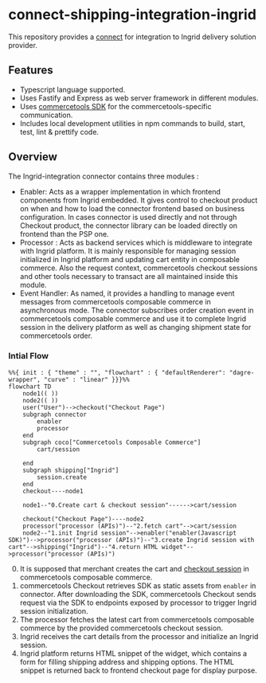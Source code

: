 # connect-shipping-integration-ingrid
This repository provides a [connect](https://docs.commercetools.com/connect) for integration to Ingrid delivery solution provider.

## Features
- Typescript language supported.
- Uses Fastify and Express as web server framework in different modules.
- Uses [commercetools SDK](https://docs.commercetools.com/sdk/js-sdk-getting-started) for the commercetools-specific communication.
- Includes local development utilities in npm commands to build, start, test, lint & prettify code.

## Overview
The Ingrid-integration connector contains three modules :  
- Enabler: Acts as a wrapper implementation in which frontend components from Ingrid embedded. It gives control to checkout product on when and how to load the connector frontend based on business configuration. In cases connector is used directly and not through Checkout product, the connector library can be loaded directly on frontend than the PSP one.
- Processor : Acts as backend services which is middleware to integrate with Ingrid platform. It is mainly responsible for managing session initialized in Ingrid platform and updating cart entity in composable commerce.  Also the request context, commercetools checkout sessions and other tools necessary to transact are all maintained inside this module.
- Event Handler: As named, it provides a handling to manage event messages from commercetools composable commerce in asynchronous mode. The connector subscribes order creation event in commercetools composable commerce and use it to complete Ingrid session in the delivery platform as well as changing shipment state for commercetools order.

### Intial Flow
```mermaid
%%{ init : { "theme" : "", "flowchart" : { "defaultRenderer": "dagre-wrapper", "curve" : "linear" }}}%%
flowchart TD
    node1(( ))
    node2(( ))
    user("User")-->checkout("Checkout Page")
    subgraph connector
        enabler
        processor
    end
    subgraph coco["Commercetools Composable Commerce"]
        cart/session
        
    end
    subgraph shipping["Ingrid"]
        session.create
    end
    checkout----node1
    
    node1--"0.Create cart & checkout session"------>cart/session
    
    checkout("Checkout Page")----node2
    processor("processor (APIs)")--"2.fetch cart"-->cart/session
    node2--"1.init Ingrid session"-->enabler("enabler(Javascript SDK)")-->processor("processor (APIs)")--"3.create Ingrid session with cart"-->shipping("Ingrid")--"4.return HTML widget"-->processor("processor (APIs)")
```

0. It is supposed that merchant creates the cart and [checkout session](https://docs.commercetools.com/checkout/installing-checkout#create-checkout-sessions) in commercetools composable commerce.
1. commercetools Checkout retrieves SDK as static assets from `enabler` in connector. After downloading the SDK, commercetools Checkout sends request via the SDK to endpoints exposed by processor to trigger Ingrid session initialization.
2. The processor fetches the latest cart from commercetools composable commerce by the provided commercetools checkout session.
3. Ingrid receives the cart details from the processor and initialize an Ingrid session.
4. Ingrid platform returns HTML snippet of the widget, which contains a form for filling shipping address and shipping options. The HTML snippet is returned back to frontend checkout page for display purpose.
